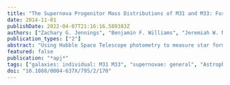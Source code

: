 ```yaml
---
title: "The Supernova Progenitor Mass Distributions of M31 and M33: Further Evidence for an Upper Mass Limit"
date: 2014-11-01
publishDate: 2022-04-07T21:16:16.589383Z
authors: ["Zachary G. Jennings", "Benjamin F. Williams", "Jeremiah W. Murphy", "Julianne J. Dalcanton", "Karoline M. Gilbert", "Andrew E. Dolphin", "Daniel R. Weisz", "Morgan Fouesneau"]
publication_types: ["2"]
abstract: "Using Hubble Space Telescope photometry to measure star formation histories, we age-date the stellar populations surrounding supernova remnants (SNRs) in M31 and M33. We then apply stellar evolution models to the ages to infer the corresponding masses for their supernova progenitor stars. We analyze 33 M33 SNR progenitors and 29 M31 SNR progenitors in this work. We then combine these measurements with 53 previously published M31 SNR progenitor measurements to bring our total number of progenitor mass estimates to 115. To quantify the mass distributions, we fit power laws of the form dN/dMvpropM $^-ensuremathα$. Our new larger sample of M31 progenitors follows a distribution with ensuremathα =4.4$^+0.4$$_-0.4$, and the M33 sample follows a distribution with ensuremathα =3.8$^+0.4$$_-0.5$. Thus both samples are consistent within the uncertainties, and the full sample across both galaxies gives ensuremathα =4.2$^+0.3$$_-0.3$. Both the individual and full distributions display a paucity of massive stars when compared to a Salpeter initial mass function, which we would expect to observe if all massive stars exploded as SN that leave behind observable SNR. If we instead fix ensuremathα = 2.35 and treat the maximum mass as a free parameter, we find M $_max$ åisebox-0.5ex~ 35-45 M $_ensuremathødot$, indicative of a potential maximum cutoff mass for SN production. Our results suggest that either SNR surveys are biased against finding objects in the youngest (<10 Myr old) regions, or the highest mass stars do not produce SNe."
featured: false
publication: "*apj*"
tags: ["galaxies: individual: M31 M33", "supernovae: general", "Astrophysics - Astrophysics of Galaxies"]
doi: "10.1088/0004-637X/795/2/170"
---
```


